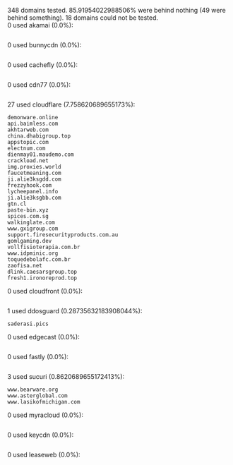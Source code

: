 348 domains tested. 85.91954022988506% were behind nothing (49 were behind something). 18 domains could not be tested.<br>
0 used akamai (0.0%):
```

```

0 used bunnycdn (0.0%):
```

```

0 used cachefly (0.0%):
```

```

0 used cdn77 (0.0%):
```

```

27 used cloudflare (7.758620689655173%):
```
demonware.online
api.baimless.com
akhtarweb.com
china.dhabigroup.top
appstopic.com
electnum.com
dienmay01.maudemo.com
crackload.net
img.proxies.world
faucetmeaning.com
ji.alie3ksgdd.com
frezzyhook.com
lycheepanel.info
ji.alie3ksgbb.com
gtn.cl
paste-bin.xyz
spices.com.sg
walkinglate.com
www.gxigroup.com
support.firesecurityproducts.com.au
gomlgaming.dev
vollfisioterapia.com.br
www.idpminic.org
toquedebolafc.com.br
zaofisa.net
dlink.caesarsgroup.top
fresh1.ironoreprod.top
```

0 used cloudfront (0.0%):
```

```

1 used ddosguard (0.28735632183908044%):
```
saderasi.pics
```

0 used edgecast (0.0%):
```

```

0 used fastly (0.0%):
```

```

3 used sucuri (0.8620689655172413%):
```
www.bearware.org
www.asterglobal.com
www.lasikofmichigan.com
```

0 used myracloud (0.0%):
```

```

0 used keycdn (0.0%):
```

```

0 used leaseweb (0.0%):
```

```
